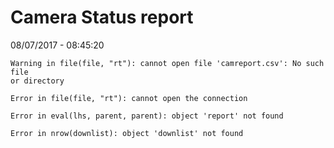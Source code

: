 Camera Status report
================
08/07/2017 - 08:45:20

    Warning in file(file, "rt"): cannot open file 'camreport.csv': No such file
    or directory

    Error in file(file, "rt"): cannot open the connection

    Error in eval(lhs, parent, parent): object 'report' not found

    Error in nrow(downlist): object 'downlist' not found
